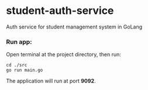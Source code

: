 # student-auth-service
Auth service for student management system in GoLang

### Run app:
Open terminal at the project directory, then run:
```
cd ./src
go run main.go
```
The application will run at port **9092**.